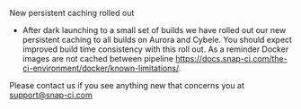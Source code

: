 New persistent caching rolled out
* After dark launching to a small set of builds we have rolled out our new persistent caching to all builds on Aurora and Cybele. You should expect improved build time consistency with this roll out. As a reminder Docker images are not cached between pipeline https://docs.snap-ci.com/the-ci-environment/docker/known-limitations/. 

Please contact us if you see anything new that concerns you at support@snap-ci.com

